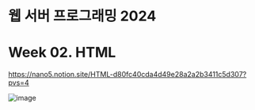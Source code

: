 # 웹 서버 프로그래밍 2024

# Week 02. HTML

https://nano5.notion.site/HTML-d80fc40cda4d49e28a2a2b3411c5d307?pvs=4

![image](https://github.com/user-attachments/assets/2497289b-ea90-4e24-b09c-cfeba0fb313e)
